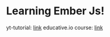 # Learning Ember Js!

yt-tutorial: [link](https://www.youtube.com/watch?v=eQUvN9Ujs1s&list=PLk51HrKSBQ88wDXgPF-QLMfPFlLwcjTlo)
educative.io course: [link](https://www.educative.io/module/qjv3oKCkyOpj3wjPm/10370001/5528940807979008)

